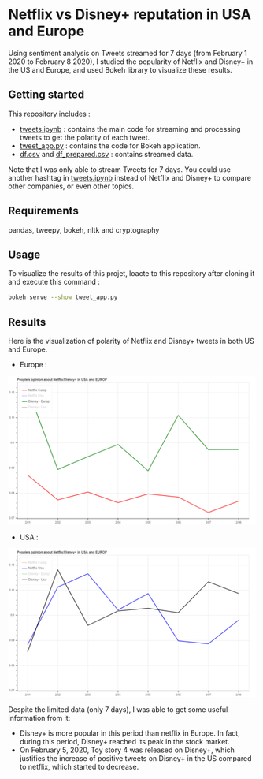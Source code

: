 # Netflix vs Disney+ reputation in USA and Europe

Using sentiment analysis on Tweets streamed for 7 days (from February 1 2020 to February 8 2020), I studied the popularity of Netflix and Disney+ in the US and Europe, and used Bokeh library to visualize these results. 

## Getting started

This repository includes :

* [tweets.ipynb](https://github.com/Altimis/Video-streaming-services-popularity-in-USA-and-Europe-using-sentiment-analysis-on-Tweets/blob/master/tweets.ipynb) : contains the main code for streaming and processing tweets to get the polarity of each tweet. 
* [tweet_app.py](https://github.com/Altimis/Video-streaming-services-popularity-in-USA-and-Europe-using-sentiment-analysis-on-Tweets/blob/master/tweet_app.py) : contains the code for Bokeh application.
* [df.csv](https://github.com/Altimis/Video-streaming-services-popularity-in-USA-and-Europe-using-sentiment-analysis-on-Tweets/blob/master/df.csv) and [df_prepared.csv](https://github.com/Altimis/Video-streaming-services-popularity-in-USA-and-Europe-using-sentiment-analysis-on-Tweets/blob/master/df_prepared.csv) : contains streamed data.

Note that I was only able to stream Tweets for 7 days. You could use another hashtag in [tweets.ipynb](https://github.com/Altimis/Video-streaming-services-popularity-in-USA-and-Europe-using-sentiment-analysis-on-Tweets/blob/master/tweets.ipynb) instead of Netflix and Disney+ to compare other companies, or even other topics. 

## Requirements

pandas, tweepy, bokeh, nltk and cryptography

## Usage 

To visualize the results of this projet, loacte to this repository after cloning it and execute this command : 

```sh
bokeh serve --show tweet_app.py
```
## Results 

Here is the visualization of polarity of Netflix and Disney+ tweets in both US and Europe. 

* Europe : 

![](bokeh_plot_europe.png?raw=true)

* USA : 

![](bokeh_plot_usa.png?raw=true)

Despite the limited data (only 7 days), I was able to get some useful information from it: 

- Disney+ is more popular in this period than netflix in Europe. In fact, during this period, Disney+ reached its peak in the stock market.
- On February 5, 2020, Toy story 4 was released on Disney+, which justifies the increase of positive tweets on Disney+ in the US compared to netflix, which started to decrease. 

